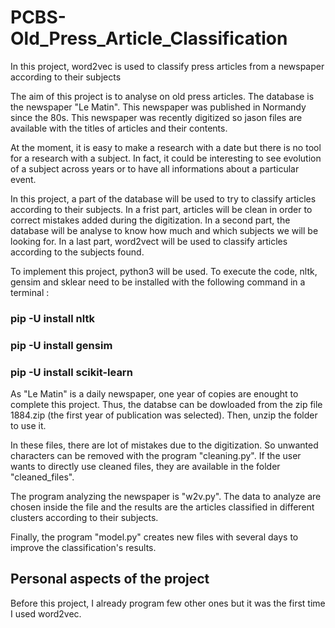 # PCBS-Old_Press_Article_Classification
In this project, word2vec is used to classify press articles from a newspaper according to their subjects

The aim of this project is to analyse on old press articles. The database is the newspaper "Le Matin". This newspaper was published in Normandy since the 80s. This newspaper was recently digitized so jason files are available with the titles of articles and their contents. 

At the moment, it is easy to make a research with a date but there is no tool for a research with a subject. In fact, it could be interesting to see evolution of a subject across years or to have all informations about a particular event.

In this project, a part of the database will be used to try to classify articles according to their subjects. In a frist part, articles will be clean in order to correct mistakes added during the digitization. In a second part, the database will be analyse to know how much and which subjects we will be looking for. In a last part, word2vect will be used to classify articles according to the subjects found. 

To implement this project, python3 will be used. To execute the code, nltk, gensim and sklear need to be installed with the following command in a terminal :
### pip -U install nltk
### pip -U install gensim
### pip -U install scikit-learn

As "Le Matin" is a daily newspaper, one year of copies are enought to complete this project. Thus, the databse can be dowloaded from the zip file 1884.zip (the first year of publication was selected). Then, unzip the folder to use it.

In these files, there are lot of mistakes due to the digitization. So unwanted characters can be removed with the program "cleaning.py". If the user wants to directly use cleaned files, they are available in the folder "cleaned_files". 

The program analyzing the newspaper is "w2v.py". The data to analyze are chosen inside the file and the results are the articles classified in different clusters according to their subjects.

Finally, the program "model.py" creates new files with several days to improve the classification's results.

## Personal aspects of the project
Before this project, I already program few other ones but it was the first time I used word2vec.
